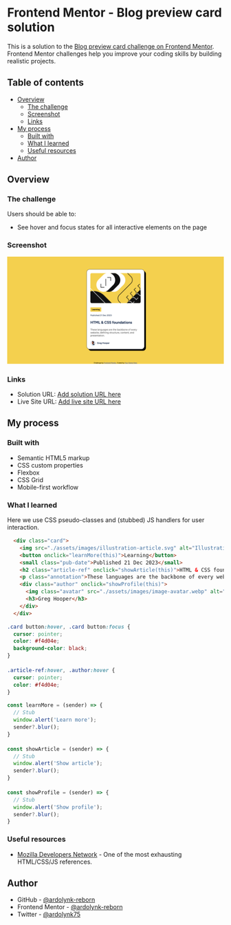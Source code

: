 # Frontend Mentor - Blog preview card solution

This is a solution to the [Blog preview card challenge on Frontend Mentor](https://www.frontendmentor.io/challenges/blog-preview-card-ckPaj01IcS). Frontend Mentor challenges help you improve your coding skills by building realistic projects. 

## Table of contents

- [Overview](#overview)
  - [The challenge](#the-challenge)
  - [Screenshot](#screenshot)
  - [Links](#links)
- [My process](#my-process)
  - [Built with](#built-with)
  - [What I learned](#what-i-learned)
  - [Useful resources](#useful-resources)
- [Author](#author)

## Overview

### The challenge

Users should be able to:

- See hover and focus states for all interactive elements on the page

### Screenshot

![](./screenshot.png)

### Links

- Solution URL: [Add solution URL here](https://github.com/ardolynk-reborn/frontend-mentor/blog-preview-card-main)
- Live Site URL: [Add live site URL here](https://ardolynk-reborn.github.io/frontend-mentor/blog-preview-card-main)

## My process

### Built with

- Semantic HTML5 markup
- CSS custom properties
- Flexbox
- CSS Grid
- Mobile-first workflow

### What I learned

Here we use CSS pseudo-classes and (stubbed) JS handlers for user interaction.

```html
  <div class="card">
    <img src="./assets/images/illustration-article.svg" alt="Illustration" />
    <button onclick="learnMore(this)">Learning</button>
    <small class="pub-date">Published 21 Dec 2023</small>
    <h2 class="article-ref" onclick="showArticle(this)">HTML & CSS foundations</h2>
    <p class="annotation">These languages are the backbone of every website, defining structure, content, and presentation.</p>
    <div class="author" onclick="showProfile(this)">
      <img class="avatar" src="./assets/images/image-avatar.webp" alt="Avatar" />
      <h3>Greg Hooper</h3>
    </div>
  </div>
```
```css
.card button:hover, .card button:focus {
  cursor: pointer;
  color: #f4d04e;
  background-color: black;
}

.article-ref:hover, .author:hover {
  cursor: pointer;
  color: #f4d04e;
}
```
```js
const learnMore = (sender) => {
  // Stub
  window.alert('Learn more');
  sender?.blur();
}

const showArticle = (sender) => {
  // Stub
  window.alert('Show article');
  sender?.blur();
}

const showProfile = (sender) => {
  // Stub
  window.alert('Show profile');
  sender?.blur();
}
```

### Useful resources

- [Mozilla Developers Network](https://developer.mozilla.org) - One of the most exhausting HTML/CSS/JS references.

## Author

- GitHub - [@ardolynk-reborn](https://github.com/ardolynk-reborn)
- Frontend Mentor - [@ardolynk-reborn](https://www.frontendmentor.io/profile/ardolynk-reborn)
- Twitter - [@ardolynk75](https://x.com/ardolynk75)
